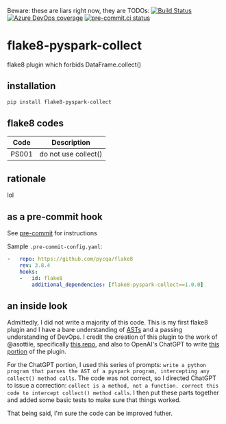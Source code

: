 Beware: these are liars right now, they are TODOs:
[![Build Status](https://dev.azure.com/chrisgrant0527/flake8/_apis/build/status/christophergrant.flake8-pyspark-collect?repoName=christophergrant%2Fflake8-pyspark-collect&branchName=main)](https://dev.azure.com/chrisgrant0527/flake8/_build/latest?definitionId=1&repoName=christophergrant%2Fflake8-pyspark-collect&branchName=main)[![Azure DevOps coverage](https://img.shields.io/azure-devops/coverage/asottile/asottile/69/main.svg)](https://dev.azure.com/asottile/asottile/_build/latest?definitionId=69&branchName=main)
[![pre-commit.ci status](https://results.pre-commit.ci/badge/github/asottile/flake8-match/main.svg)](https://results.pre-commit.ci/latest/github/asottile/flake8-match/main)

flake8-pyspark-collect
============

flake8 plugin which forbids DataFrame.collect()

## installation

```bash
pip install flake8-pyspark-collect
```

## flake8 codes

| Code   | Description          |
|--------|----------------------|
| PS001 | do not use collect()  |

## rationale

lol

## as a pre-commit hook

See [pre-commit](https://github.com/pre-commit/pre-commit) for instructions

Sample `.pre-commit-config.yaml`:

```yaml
-   repo: https://github.com/pycqa/flake8
    rev: 3.8.4
    hooks:
    -   id: flake8
        additional_dependencies: [flake8-pyspark-collect==1.0.0]
```

## an inside look

Admittedly, I did not write a majority of this code. This is my first flake8 plugin and I have a bare understanding of [ASTs](https://en.wikipedia.org/wiki/Abstract_syntax_tree) and a passing understanding of DevOps. I credit the creation of this plugin to the work of @asottile, specifically [this repo](https://github.com/asottile/flake8-match), and also to OpenAI's ChatGPT to write [this portion](https://github.com/christophergrant/flake8-pyspark-collect/blob/main/flake8_collect.py#L16) of the plugin. 

For the ChatGPT portion, I used this series of prompts: `write a python program that parses the AST of a pyspark program, intercepting any collect() method calls`. The code was not correct, so I directed ChatGPT to issue a correction: `collect is a method, not a function. correct this code to intercept collect() method calls`. I then put these parts together and added some basic tests to make sure that things worked. 

That being said, I'm sure the code can be improved futher.
